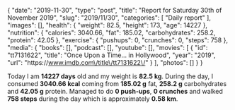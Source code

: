 {
    "date": "2019-11-30",
    "type": "post",
    "title": "Report for Saturday 30th of November 2019",
    "slug": "2019\/11\/30",
    "categories": [
        "Daily report"
    ],
    "images": [],
    "health": {
        "weight": 82.5,
        "height": 173,
        "age": 14227
    },
    "nutrition": {
        "calories": 3040.66,
        "fat": 185.02,
        "carbohydrates": 258.2,
        "protein": 42.05
    },
    "exercise": {
        "pushups": 0,
        "crunches": 0,
        "steps": 758
    },
    "media": {
        "books": [],
        "podcast": [],
        "youtube": [],
        "movies": [
            {
                "id": "tt7131622",
                "title": "Once Upon a Time... in Hollywood",
                "year": "2019",
                "url": "https:\/\/www.imdb.com\/title\/tt7131622\/"
            }
        ],
        "photos": []
    }
}

Today I am <strong>14227 days</strong> old and my weight is <strong>82.5 kg</strong>. During the day, I consumed <strong>3040.66 kcal</strong> coming from <strong>185.02 g</strong> fat, <strong>258.2 g</strong> carbohydrates and <strong>42.05 g</strong> protein. Managed to do <strong>0 push-ups</strong>, <strong>0 crunches</strong> and walked <strong>758 steps</strong> during the day which is approximately <strong>0.58 km</strong>.